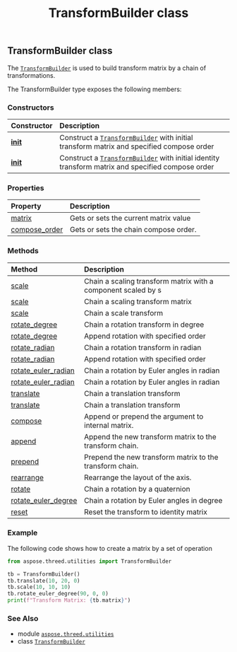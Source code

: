 ﻿---
title: TransformBuilder class
second_title: Aspose.3D for Python via .NET API References
description: 
type: docs
weight: 190
url: /python-net/aspose.threed.utilities/transformbuilder/
is_root: false
---

## TransformBuilder class

The [`TransformBuilder`](/3d/python-net/aspose.threed.utilities/transformbuilder) is used to build transform matrix by a chain of transformations.



The TransformBuilder type exposes the following members:

### Constructors
| Constructor | Description |
| :- | :- |
| [__init__](/3d/python-net/aspose.threed.utilities/transformbuilder/__init__/#aspose.threed.utilities.Matrix4-aspose.threed.utilities.ComposeOrder) | Construct a [`TransformBuilder`](/3d/python-net/aspose.threed.utilities/transformbuilder) with initial transform matrix and specified compose order |
| [__init__](/3d/python-net/aspose.threed.utilities/transformbuilder/__init__/#aspose.threed.utilities.ComposeOrder) | Construct a [`TransformBuilder`](/3d/python-net/aspose.threed.utilities/transformbuilder) with initial identity transform matrix and specified compose order |


### Properties
| Property | Description |
| :- | :- |
| [matrix](/3d/python-net/aspose.threed.utilities/transformbuilder/matrix) | Gets or sets the current matrix value |
| [compose_order](/3d/python-net/aspose.threed.utilities/transformbuilder/compose_order) | Gets or sets the chain compose order. |


### Methods
| Method | Description |
| :- | :- |
| [scale](/3d/python-net/aspose.threed.utilities/transformbuilder/scale/#float) | Chain a scaling transform matrix with a component scaled by s |
| [scale](/3d/python-net/aspose.threed.utilities/transformbuilder/scale/#float-float-float) | Chain a scaling transform matrix |
| [scale](/3d/python-net/aspose.threed.utilities/transformbuilder/scale/#aspose.threed.utilities.Vector3) | Chain a scale transform |
| [rotate_degree](/3d/python-net/aspose.threed.utilities/transformbuilder/rotate_degree/#float-aspose.threed.utilities.Vector3) | Chain a rotation transform in degree |
| [rotate_degree](/3d/python-net/aspose.threed.utilities/transformbuilder/rotate_degree/#aspose.threed.utilities.Vector3-aspose.threed.utilities.RotationOrder) | Append rotation with specified order |
| [rotate_radian](/3d/python-net/aspose.threed.utilities/transformbuilder/rotate_radian/#float-aspose.threed.utilities.Vector3) | Chain a rotation transform in radian |
| [rotate_radian](/3d/python-net/aspose.threed.utilities/transformbuilder/rotate_radian/#aspose.threed.utilities.Vector3-aspose.threed.utilities.RotationOrder) | Append rotation with specified order |
| [rotate_euler_radian](/3d/python-net/aspose.threed.utilities/transformbuilder/rotate_euler_radian/#float-float-float) | Chain a rotation by Euler angles in radian |
| [rotate_euler_radian](/3d/python-net/aspose.threed.utilities/transformbuilder/rotate_euler_radian/#aspose.threed.utilities.Vector3) | Chain a rotation by Euler angles in radian |
| [translate](/3d/python-net/aspose.threed.utilities/transformbuilder/translate/#float-float-float) | Chain a translation transform |
| [translate](/3d/python-net/aspose.threed.utilities/transformbuilder/translate/#aspose.threed.utilities.Vector3) | Chain a translation transform |
| [compose](/3d/python-net/aspose.threed.utilities/transformbuilder/compose/#aspose.threed.utilities.Matrix4) | Append or prepend the argument to internal matrix. |
| [append](/3d/python-net/aspose.threed.utilities/transformbuilder/append/#aspose.threed.utilities.Matrix4) | Append the new transform matrix to the transform chain. |
| [prepend](/3d/python-net/aspose.threed.utilities/transformbuilder/prepend/#aspose.threed.utilities.Matrix4) | Prepend the new transform matrix to the transform chain. |
| [rearrange](/3d/python-net/aspose.threed.utilities/transformbuilder/rearrange/#aspose.threed.Axis-aspose.threed.Axis-aspose.threed.Axis) | Rearrange the layout of the axis. |
| [rotate](/3d/python-net/aspose.threed.utilities/transformbuilder/rotate/#aspose.threed.utilities.Quaternion) | Chain a rotation by a quaternion |
| [rotate_euler_degree](/3d/python-net/aspose.threed.utilities/transformbuilder/rotate_euler_degree/#float-float-float) | Chain a rotation by Euler angles in degree |
| [reset](/3d/python-net/aspose.threed.utilities/transformbuilder/reset/#) | Reset the transform to identity matrix |



### Example 


The following code shows how to create a matrix by a set of operation

```python
from aspose.threed.utilities import TransformBuilder

tb = TransformBuilder()
tb.translate(10, 20, 0)
tb.scale(10, 10, 10)
tb.rotate_euler_degree(90, 0, 0)
print(f"Transform Matrix: {tb.matrix}")

```

### See Also
* module [`aspose.threed.utilities`](..)
* class [`TransformBuilder`](/3d/python-net/aspose.threed.utilities/transformbuilder)
